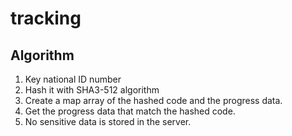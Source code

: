 # tracking
## Algorithm
1. Key national ID number
2. Hash it with SHA3-512 algorithm
3. Create a map array of the hashed code and the progress data.
4. Get the progress data that match the hashed code.
5. No sensitive data is stored in the server.


